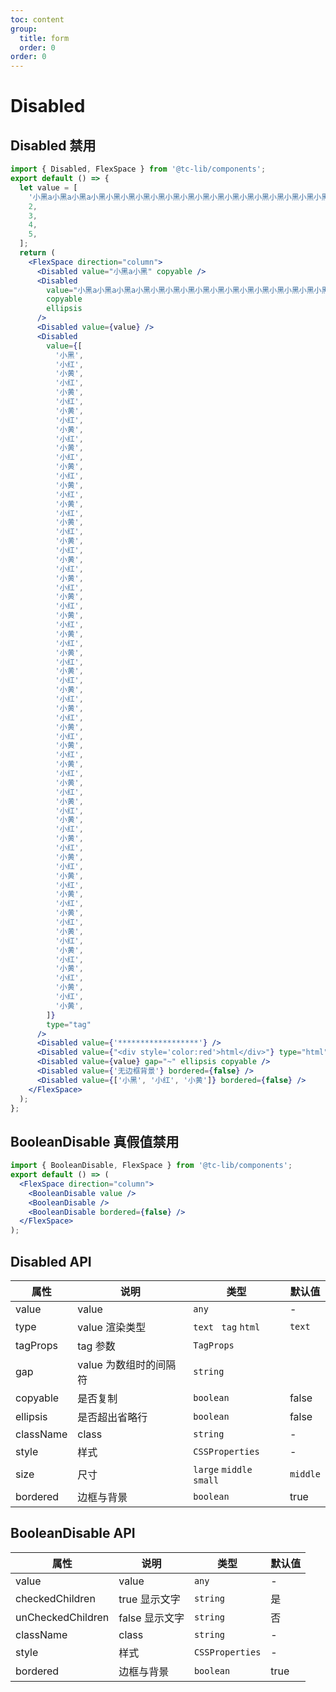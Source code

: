 ```yaml
---
toc: content
group:
  title: form
  order: 0
order: 0
---
```


# Disabled

## Disabled 禁用

```jsx
import { Disabled, FlexSpace } from '@tc-lib/components';
export default () => {
  let value = [
    '小黑a小黑a小黑a小黑小黑小黑小黑小黑小黑小黑小黑小黑小黑小黑小黑小黑小黑小黑小黑小黑小黑小黑小黑小黑小黑小黑小黑小黑小黑小黑',
    2,
    3,
    4,
    5,
  ];
  return (
    <FlexSpace direction="column">
      <Disabled value="小黑a小黑" copyable />
      <Disabled
        value="小黑a小黑a小黑a小黑小黑小黑小黑小黑小黑小黑小黑小黑小黑小黑小黑小黑小黑小黑小黑小黑小黑小黑小黑小黑小黑小黑小黑小黑小黑小黑"
        copyable
        ellipsis
      />
      <Disabled value={value} />
      <Disabled
        value={[
          '小黑',
          '小红',
          '小黄',
          '小红',
          '小黄',
          '小红',
          '小黄',
          '小红',
          '小黄',
          '小红',
          '小黄',
          '小红',
          '小黄',
          '小红',
          '小黄',
          '小红',
          '小黄',
          '小红',
          '小黄',
          '小红',
          '小黄',
          '小红',
          '小黄',
          '小红',
          '小黄',
          '小红',
          '小黄',
          '小红',
          '小黄',
          '小红',
          '小黄',
          '小红',
          '小黄',
          '小红',
          '小黄',
          '小红',
          '小黄',
          '小红',
          '小黄',
          '小红',
          '小黄',
          '小红',
          '小黄',
          '小红',
          '小黄',
          '小红',
          '小黄',
          '小红',
          '小黄',
          '小红',
          '小黄',
          '小红',
          '小黄',
          '小红',
          '小黄',
          '小红',
          '小黄',
          '小红',
          '小黄',
          '小红',
          '小黄',
          '小红',
          '小黄',
          '小红',
          '小黄',
          '小红',
          '小黄',
          '小红',
          '小黄',
          '小红',
          '小黄',
        ]}
        type="tag"
      />
      <Disabled value={'******************'} />
      <Disabled value={"<div style='color:red'>html</div>"} type="html" />
      <Disabled value={value} gap="~" ellipsis copyable />
      <Disabled value={'无边框背景'} bordered={false} />
      <Disabled value={['小黑', '小红', '小黄']} bordered={false} />
    </FlexSpace>
  );
};
```

<!-- <code src="./demo/Disabled.tsx"></code> -->

## BooleanDisable 真假值禁用

```jsx
import { BooleanDisable, FlexSpace } from '@tc-lib/components';
export default () => (
  <FlexSpace direction="column">
    <BooleanDisable value />
    <BooleanDisable />
    <BooleanDisable bordered={false} />
  </FlexSpace>
);
```

<!-- <code src="./demo/Disabled.tsx"></code> -->

## Disabled API

| 属性      | 说明                   | 类型                     | 默认值   |
| --------- | ---------------------- | ------------------------ | -------- |
| value     | value                  | `any`                    | -        |
| type      | value 渲染类型         | `text` ` tag` `html`     | `text`   |
| tagProps  | tag 参数               | `TagProps`               |
| gap       | value 为数组时的间隔符 | `string`                 |          |
| copyable  | 是否复制               | `boolean`                | false    |
| ellipsis  | 是否超出省略行         | `boolean`                | false    |
| className | class                  | `string`                 | -        |
| style     | 样式                   | `CSSProperties`          | -        |
| size      | 尺寸                   | `large` `middle` `small` | `middle` |
| bordered  | 边框与背景             | `boolean`                | true     |

## BooleanDisable API

| 属性              | 说明           | 类型            | 默认值 |
| ----------------- | -------------- | --------------- | ------ |
| value             | value          | `any`           | -      |
| checkedChildren   | true 显示文字  | `string`        | 是     |
| unCheckedChildren | false 显示文字 | `string`        | 否     |
| className         | class          | `string`        | -      |
| style             | 样式           | `CSSProperties` | -      |
| bordered          | 边框与背景     | `boolean`       | true   |
